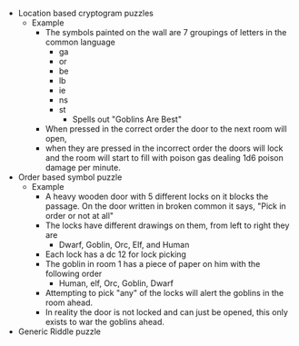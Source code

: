 * Location based cryptogram puzzles 
	* Example
		*  The symbols painted on the wall are 7 groupings of letters in the common language
			- ga
			- or
			- be
			- lb
			- ie
			- ns
			- st 
				- Spells out "Goblins Are Best" 
		- When pressed in the correct order the door to the next room will open, 
		- when they are pressed in the incorrect order the doors will lock and the room will start to fill with poison gas dealing 1d6 poison damage per minute. 
* Order based symbol puzzle 
	* Example 
		* A heavy wooden door with 5 different locks on it blocks the passage. On the door written in broken common it says, "Pick in order or not at all"
		* The locks have different drawings on them, from left to right they are 
			* Dwarf, Goblin, Orc, Elf, and Human 
		* Each lock has a dc 12 for lock picking
		* The goblin in room 1 has a piece of paper on him with the following order 
			* Human, elf, Orc, Goblin, Dwarf  
		* Attempting to pick "any" of the locks will alert the goblins in the room ahead. 
		* In reality the door is not locked and can just be opened, this only exists to war the goblins ahead. 
* Generic Riddle puzzle 